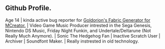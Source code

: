 ## Github Profile.

Age 14 | kinda active bug reporter for <a href="https://github.com/Goldorion/Fabric-Generator-MCreator/"> Goldorion's Fabric Generator for MCreator.</a> | Video Game Music Producer intrested in the Sega Genesis, Nintendo DS Music, Friday Night Funkin, and Undertale/Deltarune (Not Really Much Anymore). | Sonic The Hedgehog Fan | Inactive Scratch User | Archiver | Soundfont Maker. | Really instrested in old technology.
